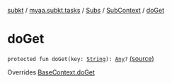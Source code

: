 [subkt](../../../index.md) / [myaa.subkt.tasks](../../index.md) / [Subs](../index.md) / [SubContext](index.md) / [doGet](./do-get.md)

# doGet

`protected fun doGet(key: `[`String`](https://kotlinlang.org/api/latest/jvm/stdlib/kotlin/-string/index.html)`): `[`Any`](https://kotlinlang.org/api/latest/jvm/stdlib/kotlin/-any/index.html)`?` [(source)](https://github.com/Myaamori/SubKt/blob/master/src/main/kotlin/myaa/subkt/tasks/plugin.kt#L407)

Overrides [BaseContext.doGet](../../-base-context/do-get.md)

